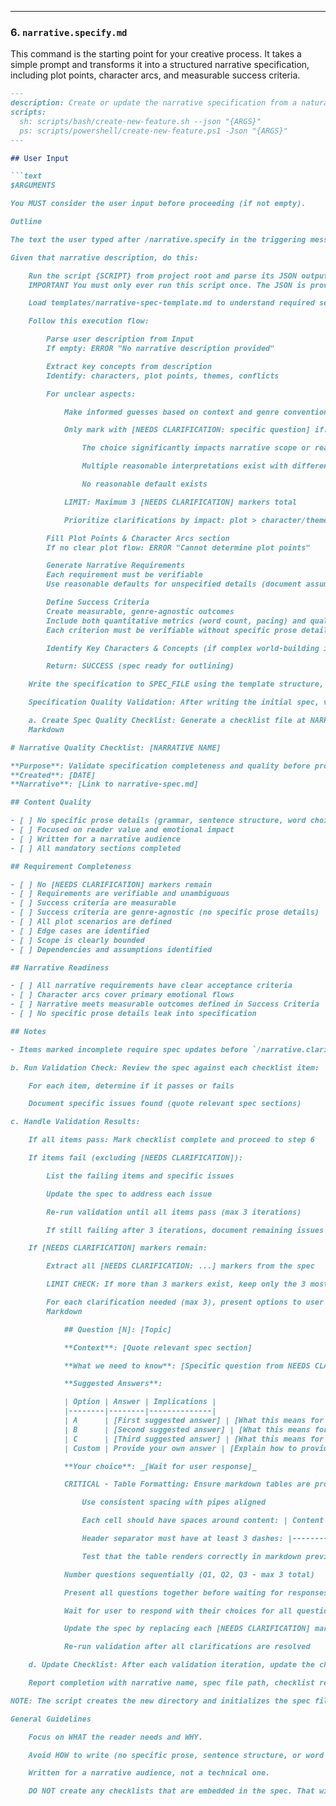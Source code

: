 ***

### 6. `narrative.specify.md`
This command is the starting point for your creative process. It takes a simple prompt and transforms it into a structured narrative specification, including plot points, character arcs, and measurable success criteria.

```markdown
---
description: Create or update the narrative specification from a natural language narrative description.
scripts:
  sh: scripts/bash/create-new-feature.sh --json "{ARGS}"
  ps: scripts/powershell/create-new-feature.ps1 -Json "{ARGS}"
---

## User Input

```text
$ARGUMENTS

You MUST consider the user input before proceeding (if not empty).

Outline

The text the user typed after /narrative.specify in the triggering message is the narrative description. Assume you always have it available in this conversation even if {ARGS} appears literally below. Do not ask the user to repeat it unless they provided an empty command.

Given that narrative description, do this:

    Run the script {SCRIPT} from project root and parse its JSON output for NARRATIVE_NAME and SPEC_FILE. All file paths must be absolute.
    IMPORTANT You must only ever run this script once. The JSON is provided in the terminal as output - always refer to it to get the actual content you're looking for. For single quotes in args like "I'm Groot", use escape syntax: e.g 'I'''m Groot' (or double-quote if possible: "I'm Groot").

    Load templates/narrative-spec-template.md to understand required sections.

    Follow this execution flow:

        Parse user description from Input
        If empty: ERROR "No narrative description provided"

        Extract key concepts from description
        Identify: characters, plot points, themes, conflicts

        For unclear aspects:

            Make informed guesses based on context and genre conventions

            Only mark with [NEEDS CLARIFICATION: specific question] if:

                The choice significantly impacts narrative scope or reader experience

                Multiple reasonable interpretations exist with different implications

                No reasonable default exists

            LIMIT: Maximum 3 [NEEDS CLARIFICATION] markers total

            Prioritize clarifications by impact: plot > character/theme > style > world-building details

        Fill Plot Points & Character Arcs section
        If no clear plot flow: ERROR "Cannot determine plot points"

        Generate Narrative Requirements
        Each requirement must be verifiable
        Use reasonable defaults for unspecified details (document assumptions in Assumptions section)

        Define Success Criteria
        Create measurable, genre-agnostic outcomes
        Include both quantitative metrics (word count, pacing) and qualitative measures (reader satisfaction, emotional impact)
        Each criterion must be verifiable without specific prose details

        Identify Key Characters & Concepts (if complex world-building involved)

        Return: SUCCESS (spec ready for outlining)

    Write the specification to SPEC_FILE using the template structure, replacing placeholders with concrete details derived from the narrative description (arguments) while preserving section order and headings.

    Specification Quality Validation: After writing the initial spec, validate it against quality criteria:

    a. Create Spec Quality Checklist: Generate a checklist file at NARRATIVE_DIR/checklists/narrative-quality.md using the checklist template structure with these validation items:
    Markdown

# Narrative Quality Checklist: [NARRATIVE NAME]

**Purpose**: Validate specification completeness and quality before proceeding to outlining
**Created**: [DATE]
**Narrative**: [Link to narrative-spec.md]

## Content Quality

- [ ] No specific prose details (grammar, sentence structure, word choice)
- [ ] Focused on reader value and emotional impact
- [ ] Written for a narrative audience
- [ ] All mandatory sections completed

## Requirement Completeness

- [ ] No [NEEDS CLARIFICATION] markers remain
- [ ] Requirements are verifiable and unambiguous
- [ ] Success criteria are measurable
- [ ] Success criteria are genre-agnostic (no specific prose details)
- [ ] All plot scenarios are defined
- [ ] Edge cases are identified
- [ ] Scope is clearly bounded
- [ ] Dependencies and assumptions identified

## Narrative Readiness

- [ ] All narrative requirements have clear acceptance criteria
- [ ] Character arcs cover primary emotional flows
- [ ] Narrative meets measurable outcomes defined in Success Criteria
- [ ] No specific prose details leak into specification

## Notes

- Items marked incomplete require spec updates before `/narrative.clarify` or `/narrative.plan`

b. Run Validation Check: Review the spec against each checklist item:

    For each item, determine if it passes or fails

    Document specific issues found (quote relevant spec sections)

c. Handle Validation Results:

    If all items pass: Mark checklist complete and proceed to step 6

    If items fail (excluding [NEEDS CLARIFICATION]):

        List the failing items and specific issues

        Update the spec to address each issue

        Re-run validation until all items pass (max 3 iterations)

        If still failing after 3 iterations, document remaining issues in checklist notes and warn user

    If [NEEDS CLARIFICATION] markers remain:

        Extract all [NEEDS CLARIFICATION: ...] markers from the spec

        LIMIT CHECK: If more than 3 markers exist, keep only the 3 most critical (by plot/theme/emotional impact) and make informed guesses for the rest

        For each clarification needed (max 3), present options to user in this format:
        Markdown

            ## Question [N]: [Topic]

            **Context**: [Quote relevant spec section]

            **What we need to know**: [Specific question from NEEDS CLARIFICATION marker]

            **Suggested Answers**:

            | Option | Answer | Implications |
            |--------|--------|--------------|
            | A      | [First suggested answer] | [What this means for the narrative] |
            | B      | [Second suggested answer] | [What this means for the narrative] |
            | C      | [Third suggested answer] | [What this means for the narrative] |
            | Custom | Provide your own answer | [Explain how to provide custom input] |

            **Your choice**: _[Wait for user response]_

            CRITICAL - Table Formatting: Ensure markdown tables are properly formatted:

                Use consistent spacing with pipes aligned

                Each cell should have spaces around content: | Content | not |Content|

                Header separator must have at least 3 dashes: |--------|

                Test that the table renders correctly in markdown preview

            Number questions sequentially (Q1, Q2, Q3 - max 3 total)

            Present all questions together before waiting for responses

            Wait for user to respond with their choices for all questions (e.g., "Q1: A, Q2: Custom - [details], Q3: B")

            Update the spec by replacing each [NEEDS CLARIFICATION] marker with the user's selected or provided answer

            Re-run validation after all clarifications are resolved

    d. Update Checklist: After each validation iteration, update the checklist file with current pass/fail status

    Report completion with narrative name, spec file path, checklist results, and readiness for the next phase (/narrative.clarify or /narrative.plan).

NOTE: The script creates the new directory and initializes the spec file before writing.

General Guidelines

    Focus on WHAT the reader needs and WHY.

    Avoid HOW to write (no specific prose, sentence structure, or word choice).

    Written for a narrative audience, not a technical one.

    DO NOT create any checklists that are embedded in the spec. That will be a separate command.